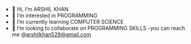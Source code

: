 - 👋 Hi, I’m ARSHIL KHAN
- 👀 I’m interested in PROGRAMMING
- 🌱 I’m currently learning COMPUTER SCIENCE
- 💞️ I’m looking to collaborate on PROGRAMMING SKILLS
-you can reach me @arshilkhan529@gmail.com

<!---
ArshilKhan09/ArshilKhan09 is a ✨ special ✨ repository because its `README.md` (this file) appears on your GitHub profile.
You can click the Preview link to take a look at your changes.
--->
